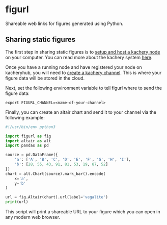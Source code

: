 # figurl

Shareable web links for figures generated using Python.

## Sharing static figures

The first step in sharing static figures is to [setup and host a kachery node](https://github.com/kacheryhub/kachery-doc/blob/main/doc/kacheryhub-markdown/hostKacheryNode.md) on your computer. You can read more about the kachery system [here](https://github.com/kacheryhub/kachery-doc/blob/main/README.md).

Once you have a running node and have registered your node on kacheryhub, you will need to [create a kachery channel](). This is where your figure data will be stored in the cloud.

Next, set the following environment variable to tell figurl where to send the figure data:

```
export FIGURL_CHANNEL=<name-of-your-channel>
```

Finally, you can create an altair chart and send it to your channel via the following example:

```python
#!/usr/bin/env python3

import figurl as fig
import altair as alt
import pandas as pd

source = pd.DataFrame({
    'a': ['A', 'B', 'C', 'D', 'E', 'F', 'G', 'H', 'I'],
    'b': [28, 55, 43, 91, 81, 53, 19, 87, 52]
})
chart = alt.Chart(source).mark_bar().encode(
    x='a',
    y='b'
)

url = fig.Altair(chart).url(label='vegalite')
print(url)
```

This script will print a shareable URL to your figure which you can open in any modern web browser.
